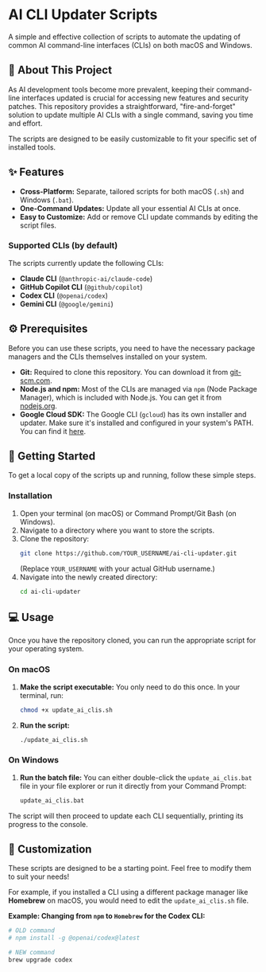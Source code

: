 # AI CLI Updater Scripts

A simple and effective collection of scripts to automate the updating of common AI command-line interfaces (CLIs) on both macOS and Windows.

## 📖 About This Project

As AI development tools become more prevalent, keeping their command-line interfaces updated is crucial for accessing new features and security patches. This repository provides a straightforward, "fire-and-forget" solution to update multiple AI CLIs with a single command, saving you time and effort.

The scripts are designed to be easily customizable to fit your specific set of installed tools.

## ✨ Features

-   **Cross-Platform:** Separate, tailored scripts for both macOS (`.sh`) and Windows (`.bat`).
-   **One-Command Updates:** Update all your essential AI CLIs at once.
-   **Easy to Customize:** Add or remove CLI update commands by editing the script files.

### Supported CLIs (by default)

The scripts currently update the following CLIs:
-   **Claude CLI** (`@anthropic-ai/claude-code`)
-   **GitHub Copilot CLI** (`@github/copilot`)
-   **Codex CLI** (`@openai/codex`)
-   **Gemini CLI** (`@google/gemini`)

## ⚙️ Prerequisites

Before you can use these scripts, you need to have the necessary package managers and the CLIs themselves installed on your system.

-   **Git:** Required to clone this repository. You can download it from [git-scm.com](https://git-scm.com/).
-   **Node.js and npm:** Most of the CLIs are managed via `npm` (Node Package Manager), which is included with Node.js. You can get it from [nodejs.org](https://nodejs.org/).
-   **Google Cloud SDK:** The Google CLI (`gcloud`) has its own installer and updater. Make sure it's installed and configured in your system's PATH. You can find it [here](https://cloud.google.com/sdk/docs/install).

## 🚀 Getting Started

To get a local copy of the scripts up and running, follow these simple steps.

### Installation

1.  Open your terminal (on macOS) or Command Prompt/Git Bash (on Windows).
2.  Navigate to a directory where you want to store the scripts.
3.  Clone the repository:
    ```sh
    git clone https://github.com/YOUR_USERNAME/ai-cli-updater.git
    ```
    (Replace `YOUR_USERNAME` with your actual GitHub username.)
4.  Navigate into the newly created directory:
    ```sh
    cd ai-cli-updater
    ```

## 💻 Usage

Once you have the repository cloned, you can run the appropriate script for your operating system.

### On macOS

1.  **Make the script executable:** You only need to do this once. In your terminal, run:
    ```sh
    chmod +x update_ai_clis.sh
    ```
2.  **Run the script:**
    ```sh
    ./update_ai_clis.sh
    ```

### On Windows

1.  **Run the batch file:** You can either double-click the `update_ai_clis.bat` file in your file explorer or run it directly from your Command Prompt:
    ```bat
    update_ai_clis.bat
    ```

The script will then proceed to update each CLI sequentially, printing its progress to the console.

## 🔧 Customization

These scripts are designed to be a starting point. Feel free to modify them to suit your needs!

For example, if you installed a CLI using a different package manager like **Homebrew** on macOS, you would need to edit the `update_ai_clis.sh` file.

**Example: Changing from `npm` to `Homebrew` for the Codex CLI:**

```sh
# OLD command
# npm install -g @openai/codex@latest

# NEW command
brew upgrade codex
